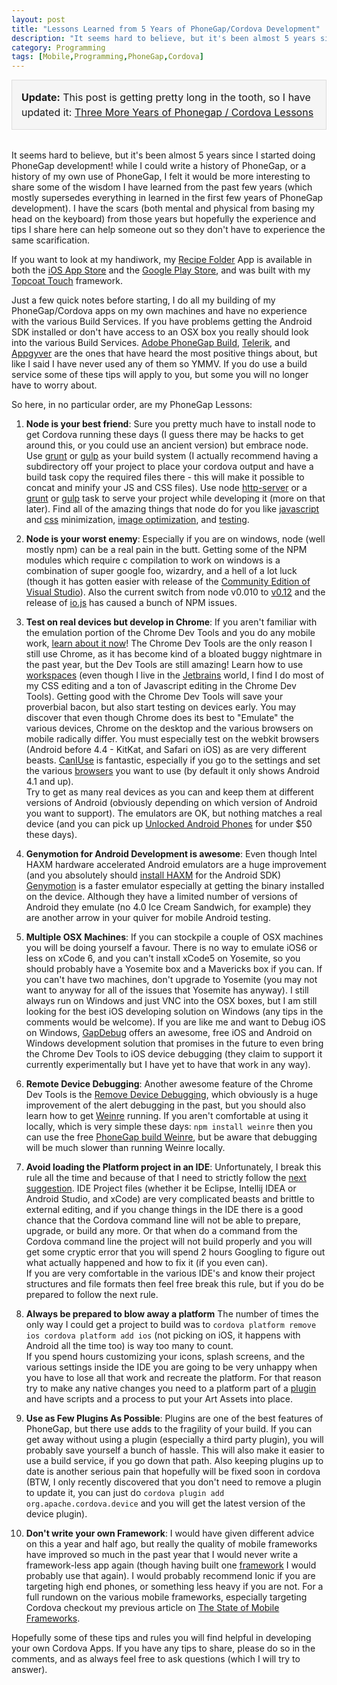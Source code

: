 ```yaml
---
layout: post
title: "Lessons Learned from 5 Years of PhoneGap/Cordova Development"
description: "It seems hard to believe, but it's been almost 5 years since I started doing PhoneGap development!  while I could write a history of PhoneGap, or a history of my own use of PhoneGap, I felt it would be more interesting to share some of the wisdom I have learned from the past few years..."
category: Programming
tags: [Mobile,Programming,PhoneGap,Cordova]
---
```


<div style="font-size: 16px; margin: 0 0 10px 0; background: #f5f5f5; border: 1px solid #ddd; padding: 15px; margin: 0 auto 2em auto; max-width: 56.25rem; line-height: 1.5em"><strong>Update:</strong> This post is getting pretty long in the tooth, so I have updated it: <a href="/programming/2018/07/11/three-more-years-of-phonegapcordova-lessons/">Three More Years of Phonegap / Cordova Lessons</a></div>

It seems hard to believe, but it's been almost 5 years since I started doing PhoneGap development!  while
I could write a history of PhoneGap, or a history of my own use of PhoneGap, I felt it would be more interesting
to share some of the wisdom I have learned from the past few years (which mostly supersedes everything in learned
in the first few years of PhoneGap development).  I have the scars (both mental and physical from basing my head
on the keyboard) from those years but hopefully the experience and tips I share here can help someone out so they
don't have to experience the same scarification.  

If you want to look at my handiwork, my [Recipe Folder](https://recipe-folder.com) App is available in both the [iOS App Store](https://itunes.apple.com/ca/app/recipe-folder/id796838333?mt=8)
 and the [Google Play Store](https://play.google.com/store/apps/details?id=com.recipefolder.app), and was built with
 my [Topcoat Touch](http://topcoattouch.com) framework.

Just a few quick notes before starting, I do all my building of my PhoneGap/Cordova apps on my own machines and
have no experience with the various Build Services.  If you have problems getting the Android SDK installed or
don't have access to an OSX box you really should look into the various Build Services. 
[Adobe PhoneGap Build](https://build.phonegap.com/), [Telerik](http://www.telerik.com/appbuilder), and
[Appgyver](http://www.appgyver.com/) are the ones that have heard the most positive things about, but like I
said I have never used any of them so YMMV.  If you do use a build service some of these tips will apply to you,
but some you will no longer have to worry about.

So here, in no particular order, are my PhoneGap Lessons:

1. **Node is your best friend**: Sure you pretty much have to install node to get Cordova running these days (I
guess there may be hacks to get around this, or you could use an ancient version) but embrace node.  Use [grunt](http://gruntjs.com/) or
[gulp](http://gulpjs.com/) as your build system (I actually recommend having a subdirectory off your project to
place your cordova output and have a build task copy the required files there - this will make it possible to
concat and minify your JS and CSS files).  Use node [http-server](https://www.npmjs.com/package/http-server) or
 a [grunt](https://www.npmjs.com/package/grunt-serve) or [gulp](https://www.npmjs.com/package/gulp-serve) task
 to serve your project while developing it (more on that later).  Find all of the amazing things that node 
 do for you like [javascript](https://github.com/mishoo/UglifyJS2) and [css](https://github.com/gruntjs/grunt-contrib-cssmin)
 minimization, [image optimization](https://www.npmjs.com/package/imageoptim), and [testing](https://github.com/mhevery/jasmine-node).
   
2. **Node is your worst enemy**: Especially if you are on windows, node (well mostly npm) can be a real pain in the butt.  Getting
some of the NPM modules which require c compilation to work on windows is a combination of super google foo, wizardry,
and a hell of a lot luck (though it has gotten easier with release of the 
[Community Edition of Visual Studio](http://www.visualstudio.com/en-us/news/vs2013-community-vs.aspx)).  Also the current
switch from node v0.010 to [v0.12](http://strongloop.com/strongblog/node-js-v0-12-apis-breaking/) and the release of 
[io.js](https://iojs.org/en/index.html) has caused a bunch of NPM issues.

3. **Test on real devices but develop in Chrome**: If you aren't familiar with the emulation portion of the Chrome
Dev Tools and you do any mobile work, [learn about it now](https://developer.chrome.com/devtools/docs/device-mode)!  The 
Chrome Dev Tools are the only reason I still use Chrome, as it has become kind of a bloated buggy nightmare in the past
 year, but the Dev Tools are still amazing!  Learn how to use [workspaces](https://developer.chrome.com/devtools/docs/workspaces)
(even though I live in the [Jetbrains](https://www.jetbrains.com/webstorm/) world, I find I do most of my CSS editing 
and a ton of Javascript editing in the Chrome Dev Tools).  Getting good with the Chrome Dev Tools will save your proverbial
bacon, but also start testing on devices early.  You may discover that even though Chrome does its best to "Emulate" the various
devices, Chrome on the desktop and the various browsers on mobile radically differ.  You must especially test on the webkit browsers 
(Android before 4.4 - KitKat, and Safari on iOS) as are very different beasts.  [CanIUse](http://caniuse.com/) is fantastic, especially
if you go to the settings and set the various [browsers](http://caniuse.com/#compare) you want to use (by default it only shows Android 4.1 and up).  
Try to get as many real devices as you can and keep them at different versions of Android (obviously
depending on which version of Android you want to support).  The emulators are OK, but nothing matches a real device (and you can
pick up [Unlocked Android Phones](http://www.amazon.com/s/?url=field-keywords=android+unlocked) for under $50 these days). 

4. **Genymotion for Android Development is awesome**: Even though Intel HAXM hardware accelerated Android emulators are a huge improvement (and you
absolutely should [install HAXM](https://software.intel.com/en-us/android/articles/installation-instructions-for-intel-hardware-accelerated-execution-manager-windows)
for the Android SDK) [Genymotion](https://www.genymotion.com/) is a faster emulator especially at getting the binary installed on the device.  Although
they have a limited number of versions of Android they emulate (no 4.0 Ice Cream Sandwich, for example) they are another arrow in your quiver for
mobile Android testing.

5. **Multiple OSX Machines**: If you can stockpile a couple of OSX machines you will be doing yourself a favour.  There is no way
to emulate iOS6 or less on xCode 6, and you can't install xCode5 on Yosemite, so you should probably have a Yosemite box and
a Mavericks box if you can.  If you can't have two machines, don't upgrade to Yosemite (you may not want to anyway for all of the
issues that Yosemite has anyway).  I still always run on Windows and just VNC into the OSX boxes, but I am still looking for the best
iOS developing solution on Windows (any tips in the comments would be welcome).  If you are like me and want to Debug iOS on Windows, [GapDebug](https://www.genuitec.com/products/gapdebug/) offers an awesome, free iOS and
Android on Windows development solution that promises in the future to even bring the Chrome Dev Tools to iOS device debugging (they
claim to support it currently experimentally but I have yet to have that work in any way).  
 
6. **Remote Device Debugging**: Another awesome feature of the Chrome Dev Tools is the [Remove Device Debugging](https://developer.chrome.com/devtools/docs/remote-debugging),
 which obviously is a huge improvement of the alert debugging in the past, but you should also learn how to get 
 [Weinre](http://people.apache.org/~pmuellr/weinre-docs/latest/) running.  If you aren't comfortable at using it locally, which 
  is very simple these days:  `npm install weinre` then you can use the free [PhoneGap build Weinre](http://debug.build.phonegap.com/), 
  but be aware that debugging will be much slower than running Weinre locally. 
  
7. **Avoid loading the Platform project in an IDE**:  Unfortunately, I break this rule all the time and because of that I need to strictly follow
the [next suggestion](#blowAway).  IDE Project files (whether it be Eclipse, Intellij IDEA or Android Studio, and xCode) are very complicated beasts
and brittle to external editing, and if you change things in the IDE there is a good chance that the Cordova command line will not be
able to prepare, upgrade, or build any more.  Or that when do a command from the Cordova command line the project will not build
properly and you will get some cryptic error that you will spend 2 hours Googling to figure out what actually happened and how to fix it (if you even can).  
If you are very comfortable in the various IDE's and know their project structures and file formats then feel free break this rule, 
but if you do be prepared to follow the next rule. 

8. <a name="blowAway"></a>**Always be prepared to blow away a platform** The number of times the only way I could get a project to build was 
to `cordova platform remove ios
cordova platform add ios` (not picking on iOS, it happens with Android all the time too) is way too many to count.  
If you spend hours customizing your icons, splash screens, and the various settings inside the IDE you are going to be 
very unhappy when you have to lose all that work and recreate the platform.  For
that reason try to make any native changes you need to a platform part of a [plugin](http://cordova.apache.org/docs/en/edge/guide_hybrid_plugins_index.md.html)
and have scripts and a process to put your Art Assets into place.  

9. **Use as Few Plugins As Possible**: Plugins are one of the best features of PhoneGap, but there use adds to the fragility of your build.
If you can get away without using a plugin (especially a third party plugin), you will probably save yourself a bunch of hassle.  This will
also make it easier to use a build service, if you go down that path.  Also keeping plugins up to date is another serious pain that hopefully
will be fixed soon in cordova (BTW, I only recently discovered that you don't need to remove a plugin to update it, you can just do 
`cordova plugin add org.apache.cordova.device` and you will get the latest version of the device plugin).
    
10. **Don't write your own Framework**: I would have given different advice on this a year and half ago, but really the quality of 
mobile frameworks have improved so much in the past year that I would never write a framework-less app again 
(though having built one [framework](http://topcoattouch.com) I would probably use that again).  I would probably
recommend Ionic if you are targeting high end phones, or something less heavy if you are not.  For a full rundown on the
various mobile frameworks, especially targeting Cordova checkout my previous article on 
[The State of Mobile Frameworks](http://www.agingcoder.com/programming/2014/04/22/the-state-of-html-mobile-frameworks-in-2014/).

Hopefully some of these tips and rules you will find helpful in developing your own Cordova Apps.  If you have any tips to share,
  please do so in the comments, and as always feel free to ask questions (which I will try to answer).
  
  
